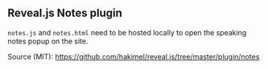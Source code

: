 ## Reveal.js Notes plugin

`notes.js` and `notes.html` need to be hosted locally to open the speaking notes popup on the site.

Source (MIT): https://github.com/hakimel/reveal.js/tree/master/plugin/notes
